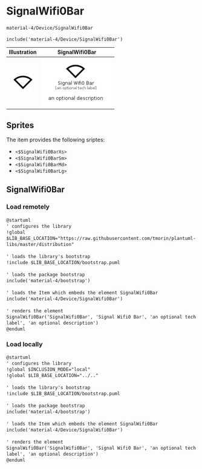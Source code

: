 # SignalWifi0Bar


```text
material-4/Device/SignalWifi0Bar
```

```text
include('material-4/Device/SignalWifi0Bar')
```



| Illustration | SignalWifi0Bar |
| :---: | :---: |
| ![illustration for Illustration](../../material-4/Device/SignalWifi0Bar.png) | ![illustration for SignalWifi0Bar](../../material-4/Device/SignalWifi0Bar.Local.png) |



## Sprites
The item provides the following sriptes:

- `<$SignalWifi0BarXs>`
- `<$SignalWifi0BarSm>`
- `<$SignalWifi0BarMd>`
- `<$SignalWifi0BarLg>`





## SignalWifi0Bar

### Load remotely
```plantuml
@startuml
' configures the library
!global $LIB_BASE_LOCATION="https://raw.githubusercontent.com/tmorin/plantuml-libs/master/distribution"

' loads the library's bootstrap
!include $LIB_BASE_LOCATION/bootstrap.puml

' loads the package bootstrap
include('material-4/bootstrap')

' loads the Item which embeds the element SignalWifi0Bar
include('material-4/Device/SignalWifi0Bar')

' renders the element
SignalWifi0Bar('SignalWifi0Bar', 'Signal Wifi0 Bar', 'an optional tech label', 'an optional description')
@enduml
```

### Load locally
```plantuml
@startuml
' configures the library
!global $INCLUSION_MODE="local"
!global $LIB_BASE_LOCATION="../.."

' loads the library's bootstrap
!include $LIB_BASE_LOCATION/bootstrap.puml

' loads the package bootstrap
include('material-4/bootstrap')

' loads the Item which embeds the element SignalWifi0Bar
include('material-4/Device/SignalWifi0Bar')

' renders the element
SignalWifi0Bar('SignalWifi0Bar', 'Signal Wifi0 Bar', 'an optional tech label', 'an optional description')
@enduml
```

